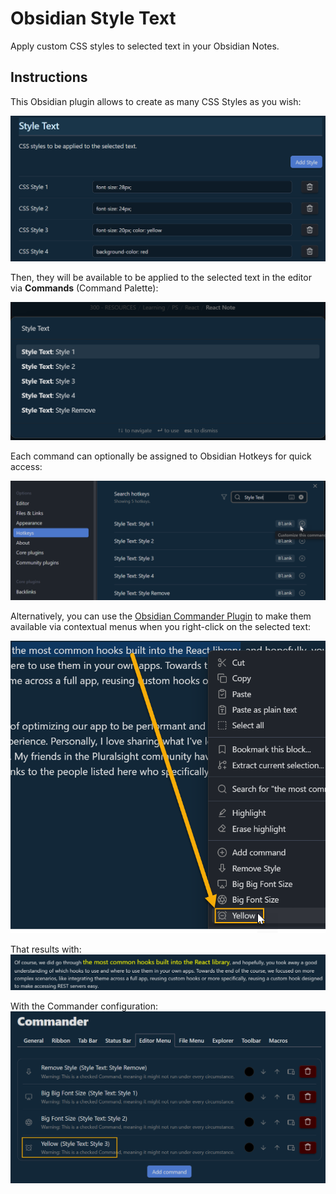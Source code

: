 # Obsidian Style Text

Apply custom CSS styles to selected text in your Obsidian Notes.


## Instructions

This Obsidian plugin allows to create as many CSS Styles as you wish:

![image](./assets/img-20230625-123504.png)


Then, they will be available to be applied to the selected text in the editor via **Commands** (Command Palette):

![image](./assets/img-20230625-122849.png)


Each command can optionally be assigned to Obsidian Hotkeys for quick access:

![image](./assets/img-20230625-124026.png)



Alternatively, you can use the [Obsidian Commander  Plugin](https://github.com/phibr0/obsidian-commander) to make them available via contextual menus when you right-click on the selected text:

![image](./assets/img-20230625-130200.png)


That results with:
![image](./assets/img-20230625-130232.png)


With the Commander configuration:
![image](./assets/img-20230625-130524.png)
